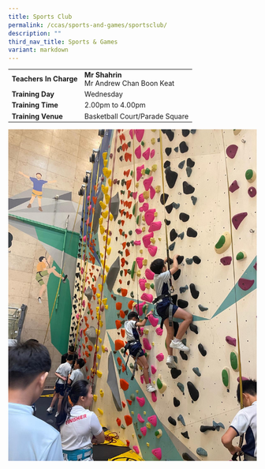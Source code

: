 ```yaml
---
title: Sports Club
permalink: /ccas/sports-and-games/sportsclub/
description: ""
third_nav_title: Sports & Games
variant: markdown
---
```

| |  | 
| -------- | -------- | 
| **Teachers In Charge**     | **Mr Shahrin**<br>Mr Andrew Chan Boon Keat|
|**Training Day**|Wednesday
|**Training Time**|2.00pm to 4.00pm
|**Training Venue**|Basketball Court/Parade Square

![](/images/CCA/WhatsApp_Image_2024_06_27_at_4_24_39_PM.jpg)